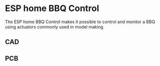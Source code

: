 # ESP home BBQ Control
The ESP home BBQ Control makes it possible to control and monitor a BBQ using actuators commonly used in model making.

## CAD

## PCB
